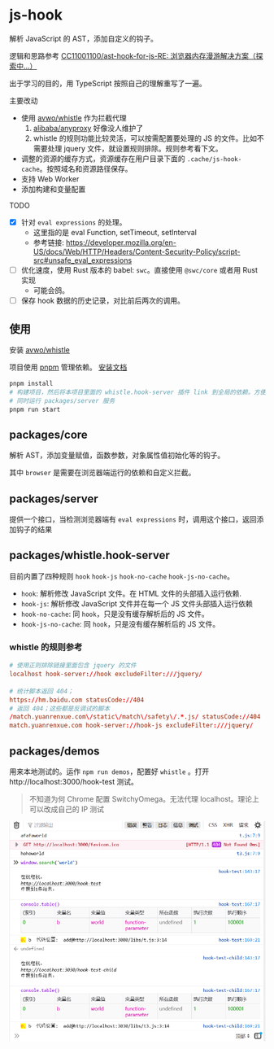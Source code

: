 # js-hook

解析 JavaScript 的 AST，添加自定义的钩子。

逻辑和思路参考 [CC11001100/ast-hook-for-js-RE: 浏览器内存漫游解决方案（探索中...）](https://github.com/CC11001100/ast-hook-for-js-RE)

出于学习的目的，用 TypeScript 按照自己的理解重写了一遍。

主要改动

- 使用 [avwo/whistle](https://github.com/avwo/whistle) 作为拦截代理
  1. [alibaba/anyproxy](https://github.com/alibaba/anyproxy) 好像没人维护了
  2. whistle 的规则功能比较灵活，可以按需配置要处理的 JS 的文件。比如不需要处理 jquery 文件，就设置规则排除。规则参考看下文。
- 调整的资源的缓存方式，资源缓存在用户目录下面的 `.cache/js-hook-cache`。按照域名和资源路径保存。
- 支持 Web Worker
- 添加构建和变量配置

TODO

- [x] 针对 `eval expressions` 的处理。
  - 这里指的是 eval Function, setTimeout, setInterval
  - 参考链接: https://developer.mozilla.org/en-US/docs/Web/HTTP/Headers/Content-Security-Policy/script-src#unsafe_eval_expressions
- [ ] 优化速度，使用 Rust 版本的 babel: `swc`。直接使用 `@swc/core` 或者用 Rust 实现
  - 可能会鸽。
- [ ] 保存 hook 数据的历史记录，对比前后两次的调用。

## 使用

安装 [avwo/whistle](https://github.com/avwo/whistle)

项目使用 [pnpm](https://pnpm.io/) 管理依赖。 [安装文档](https://pnpm.io/installation)

```bash
pnpm install
# 构建项目，然后将本项目里面的 whistle.hook-server 插件 link 到全局的依赖。方便 whistle 读取
# 同时运行 packages/server 服务
pnpm run start
```

## packages/core

解析 AST，添加变量赋值，函数参数，对象属性值初始化等的钩子。

其中 `browser` 是需要在浏览器端运行的依赖和自定义拦截。

## packages/server

提供一个接口，当检测浏览器端有 `eval expressions` 时，调用这个接口，返回添加钩子的结果

## packages/whistle.hook-server

目前内置了四种规则 `hook` `hook-js` `hook-no-cache` `hook-js-no-cache`。

- `hook`: 解析修改 JavaScript 文件。在 HTML 文件的头部插入运行依赖.
- `hook-js`: 解析修改 JavaScript 文件并在每一个 JS 文件头部插入运行依赖
- `hook-no-cache`: 同 `hook`，只是没有缓存解析后的 JS 文件。
- `hook-js-no-cache`: 同 `hook`，只是没有缓存解析后的 JS 文件。

### whistle 的规则参考

```conf
# 使用正则排除链接里面包含 jquery 的文件
localhost hook-server://hook excludeFilter:///jquery/

# 统计脚本返回 404；
https://hm.baidu.com statusCode://404
# 返回 404；这些都是反调试的脚本
/match.yuanrenxue.com\/static\/match\/safety\/.*.js/ statusCode://404
match.yuanrenxue.com hook-server://hook-js excludeFilter:///jquery/
```

## packages/demos

用来本地测试的。运作 `npm run demos`，配置好 `whistle` 。打开 http://localhost:3000/hook-test 测试。

> 不知道为何 Chrome 配置 SwitchyOmega。无法代理 localhost。理论上可以改成自己的 IP 测试

![firefox-test screenshot](screenshots/firefox-test.png 'firefox-test screenshot')
